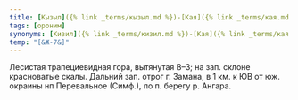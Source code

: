 ```yaml
---
title: [Кызыл]({% link _terms/кызыл.md %})-[Кая]({% link _terms/кая.md %}) III
tags: [ороним]
synonyms: [Кизил]({% link _terms/кизил.md %})-[Кая]({% link _terms/кая.md %})
temp: "[&Ж-7&]"
---
```


Лесистая трапециевидная гора, вытянутая В–З; на зап. склоне красноватые скалы.
Дальний зап. отрог г. Замана, в 1 км. к ЮВ от юж. окраины нп Перевальное
(Симф.), по п. берегу р. Ангара.
